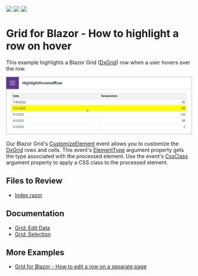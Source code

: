 <!-- default badges list -->
![](https://img.shields.io/endpoint?url=https://codecentral.devexpress.com/api/v1/VersionRange/519170935/24.1.3%2B)
[![](https://img.shields.io/badge/Open_in_DevExpress_Support_Center-FF7200?style=flat-square&logo=DevExpress&logoColor=white)](https://supportcenter.devexpress.com/ticket/details/T1105889)
[![](https://img.shields.io/badge/📖_How_to_use_DevExpress_Examples-e9f6fc?style=flat-square)](https://docs.devexpress.com/GeneralInformation/403183)
<!-- default badges end -->
# Grid for Blazor - How to highlight a row on hover

This example highlights a Blazor Grid ([DxGrid](https://docs.devexpress.com/Blazor/403143/grid)) row when a user hovers over the row.

![Blazor DxGrid highlight a row on hower](images/highlight-row.png)

Our Blazor Grid's [CustomizeElement](https://docs.devexpress.com/Blazor/DevExpress.Blazor.DxGrid.CustomizeElement) event allows you to customize the [DxGrid](https://docs.devexpress.com/Blazor/403143/grid) rows and cells. This event's [ElementType](https://docs.devexpress.com/Blazor/DevExpress.Blazor.GridCustomizeElementEventArgs.ElementType) argument property gets the type associated with the processed element. Use the event's [CssClass](https://docs.devexpress.com/Blazor/DevExpress.Blazor.GridCustomizeElementEventArgs.CssClass) argument property to apply a CSS class to the processed element.

## Files to Review

- [Index.razor](./CS/HighlightHoveredRow/Pages/Index.razor)

## Documentation

- [Grid: Edit Data](https://docs.devexpress.com/Blazor/403454/grid/edit-data-and-validate-input)
- [Grid: Selection](https://docs.devexpress.com/Blazor/DevExpress.Blazor.DxGrid.SelectionMode)

## More Examples
 
- [Grid for Blazor - How to edit a row on a separate page](https://github.com/DevExpress-Examples/blazor-DxGrid-Separate-Edit-Form)
